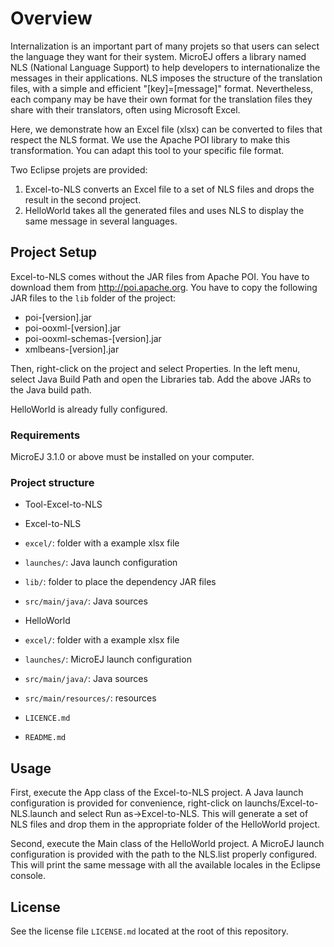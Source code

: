 # Overview
Internalization is an important part of many projets so that users can select the language they want for their system. MicroEJ offers a library named NLS (National Language Support) to help developers to internationalize the messages in their applications. NLS imposes the structure of the translation files, with a simple and efficient "[key]=[message]" format. Nevertheless, each company may be have their own format for the translation files they share with their translators, often using Microsoft Excel.

Here, we demonstrate how an Excel file (xlsx) can be converted to files that respect the NLS format. We use the Apache POI library to make this transformation. You can adapt this tool to your specific file format.

Two Eclipse projets are provided:
1. Excel-to-NLS converts an Excel file to a set of NLS files and drops the result in the second project.
2. HelloWorld takes all the generated files and uses NLS to display the same message in several languages.

## Project Setup
Excel-to-NLS comes without the JAR files from Apache POI. You have to download them from http://poi.apache.org. You have to copy the following JAR files to the `lib` folder of the project:
- poi-[version].jar
- poi-ooxml-[version].jar
- poi-ooxml-schemas-[version].jar
- xmlbeans-[version].jar

Then, right-click on the project and select Properties. In the left menu, select Java Build Path and open the Libraries tab. Add the above JARs to the Java build path.

HelloWorld is already fully configured.

### Requirements
MicroEJ 3.1.0 or above must be installed on your computer.

### Project structure
- Tool-Excel-to-NLS

 - Excel-to-NLS
  - `excel/`:  folder with a example xlsx file
  - `launches/`: Java launch configuration
  - `lib/`:  folder to place the dependency JAR files  
  - `src/main/java/`: Java sources
  
 - HelloWorld
  - `excel/`:  folder with a example xlsx file
  - `launches/`: MicroEJ launch configuration 
  - `src/main/java/`: Java sources
  - `src/main/resources/`: resources
  
 - `LICENCE.md`
 - `README.md`


## Usage
First, execute the App class of the Excel-to-NLS project. A Java launch configuration is provided for convenience, right-click on launchs/Excel-to-NLS.launch and select Run as->Excel-to-NLS. This will generate a set of NLS files and drop them in the appropriate folder of the HelloWorld project.

Second, execute the Main class of the HelloWorld project. A MicroEJ launch configuration is provided with the path to the NLS.list properly configured. This will print the same message with all the available locales in the Eclipse console.

## License
See the license file `LICENSE.md` located at the root of this repository.
